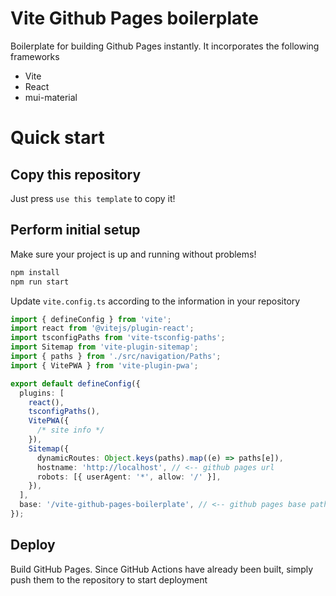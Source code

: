 # Vite Github Pages boilerplate

Boilerplate for building Github Pages instantly. It incorporates the following frameworks

- Vite
- React
- mui-material

# Quick start

## Copy this repository

Just press `use this template` to copy it!

## Perform initial setup

Make sure your project is up and running without problems!

```sh
npm install
npm run start
```

Update `vite.config.ts` according to the information in your repository

```typescript
import { defineConfig } from 'vite';
import react from '@vitejs/plugin-react';
import tsconfigPaths from 'vite-tsconfig-paths';
import Sitemap from 'vite-plugin-sitemap';
import { paths } from './src/navigation/Paths';
import { VitePWA } from 'vite-plugin-pwa';

export default defineConfig({
  plugins: [
    react(),
    tsconfigPaths(),
    VitePWA({
      /* site info */
    }),
    Sitemap({
      dynamicRoutes: Object.keys(paths).map((e) => paths[e]),
      hostname: 'http://localhost', // <-- github pages url
      robots: [{ userAgent: '*', allow: '/' }],
    }),
  ],
  base: '/vite-github-pages-boilerplate', // <-- github pages base paths
});
```

## Deploy

Build GitHub Pages.
Since GitHub Actions have already been built, simply push them to the repository to start deployment
